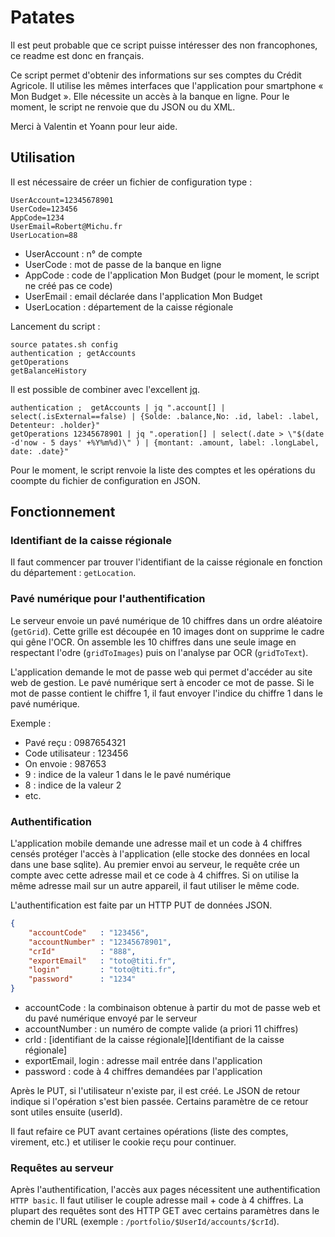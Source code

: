 # Patates

Il est peut probable que ce script puisse intéresser des non francophones, ce readme est donc en français.

Ce script permet d'obtenir des informations sur ses comptes du Crédit Agricole. Il utilise les mêmes interfaces que l'application pour smartphone « Mon Budget ». Elle nécessite un accès à la banque en ligne. Pour le moment, le script ne renvoie que du JSON ou du XML.

Merci à Valentin et Yoann pour leur aide.

## Utilisation

Il est nécessaire de créer un fichier de configuration type :

```
UserAccount=12345678901
UserCode=123456
AppCode=1234
UserEmail=Robert@Michu.fr
UserLocation=88
```

 - UserAccount : n° de compte
 - UserCode : mot de passe de la banque en ligne
 - AppCode : code de l'application Mon Budget (pour le moment, le script ne créé pas ce code)
 - UserEmail : email déclarée dans l'application Mon Budget
 - UserLocation : département de la caisse régionale

Lancement du script :

```
source patates.sh config
authentication ; getAccounts
getOperations
getBalanceHistory
```

Il est possible de combiner avec l'excellent [jq](http://stedolan.github.io/jq/manual).

```
authentication ;  getAccounts | jq ".account[] | select(.isExternal==false) | {Solde: .balance,No: .id, label: .label, Detenteur: .holder}"
getOperations 12345678901 | jq ".operation[] | select(.date > \"$(date -d'now - 5 days' +%Y%m%d)\" ) | {montant: .amount, label: .longLabel, date: .date}"

```

Pour le moment, le script renvoie la liste des comptes et les opérations du coompte du fichier de configuration en JSON.


## Fonctionnement

### Identifiant de la caisse régionale

Il faut commencer par trouver l'identifiant de la caisse régionale en fonction du département : `getLocation`.


### Pavé numérique pour l'authentification

Le serveur envoie un pavé numérique de 10 chiffres dans un ordre aléatoire (`getGrid`). Cette grille est découpée en 10 images dont on supprime le cadre qui gêne l'OCR. On assemble les 10 chiffres dans une seule image en respectant l'odre (`gridToImages`) puis on l'analyse par OCR (`gridToText`).

L'application demande le mot de passe web qui permet d'accéder au site web de gestion. Le pavé numérique sert à encoder ce mot de passe. Si le mot de passe contient le chiffre 1, il faut envoyer l'indice du chiffre 1 dans le pavé numérique.

Exemple :
* Pavé reçu : 0987654321
* Code utilisateur : 123456
* On envoie : 987653
* 9 : indice de la valeur 1 dans le le pavé numérique
* 8 : indice de la valeur 2
* etc.



### Authentification

L'application mobile demande une adresse mail et un code à 4 chiffres censés protéger l'accès à l'application (elle stocke des données en local dans une base sqlite). Au premier envoi au serveur, le requête crée un compte avec cette adresse mail et ce code à 4 chiffres. Si on utilise la même adresse mail sur un autre appareil, il faut utiliser le même code.

L'authentification est faite par un HTTP PUT de données JSON.

```json
{
    "accountCode"   : "123456",
    "accountNumber" : "12345678901",
    "crId"          : "888",
    "exportEmail"   : "toto@titi.fr",
    "login"         : "toto@titi.fr",
    "password"      : "1234"
}
```

* accountCode : la combinaison obtenue à partir du mot de passe web et du pavé numérique envoyé par le serveur
* accountNumber : un numéro de compte valide (a priori 11 chiffres)
* crId : [identifiant de la caisse régionale][Identifiant de la caisse régionale]
* exportEmail, login : adresse mail entrée dans l'application
* password : code à 4 chiffres demandées par l'application

Après le PUT, si l'utilisateur n'existe par, il est créé. Le JSON de retour indique si l'opération s'est bien passée. Certains paramètre de ce retour sont utiles ensuite (userId).

Il faut refaire ce PUT avant certaines opérations (liste des comptes, virement, etc.) et utiliser le cookie reçu pour continuer.


### Requêtes au serveur

Après l'authentification, l'accès aux pages nécessitent une authentification `HTTP basic`. Il faut utiliser le couple adresse mail + code à 4 chiffres. La plupart des requêtes sont des HTTP GET avec certains paramètres dans le chemin de l'URL (exemple : `/portfolio/$UserId/accounts/$crId`).

